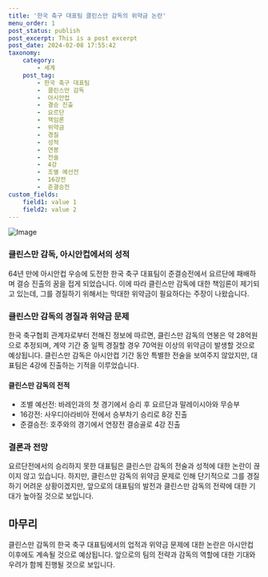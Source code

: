 ```yaml
---
title: '한국 축구 대표팀 클린스만 감독의 위약금 논란'
menu_order: 1
post_status: publish
post_excerpt: This is a post excerpt
post_date: 2024-02-08 17:55:42
taxonomy:
    category:
        - 세계
    post_tag:
        - 한국 축구 대표팀
        -  클린스만 감독
        -  아시안컵
        -  결승 진출
        -  요르단
        -  책임론
        -  위약금
        -  경질
        -  성적
        -  연봉
        -  전술
        -  4강
        -  조별 예선전
        -  16강전
        -  준결승전
custom_fields:
    field1: value 1
    field2: value 2
---
```


![Image](https://imgnews.pstatic.net/image/009/2024/02/08/0005256546_001_20240208145901013.jpg?type=w647)

### 클린스만 감독, 아시안컵에서의 성적
64년 만에 아시안컵 우승에 도전한 한국 축구 대표팀이 준결승전에서 요르단에 패배하며 결승 진출의 꿈을 접게 되었습니다. 이에 따라 클린스만 감독에 대한 책임론이 제기되고 있는데, 그를 경질하기 위해서는 막대한 위약금이 필요하다는 주장이 나왔습니다.
### 클린스만 감독의 경질과 위약금 문제
한국 축구협회 관계자로부터 전해진 정보에 따르면, 클린스만 감독의 연봉은 약 28억원으로 추정되며, 계약 기간 중 일찍 경질할 경우 70억원 이상의 위약금이 발생할 것으로 예상됩니다. 클린스만 감독은 아시안컵 기간 동안 특별한 전술을 보여주지 않았지만, 대표팀은 4강에 진출하는 기적을 이루었습니다.
#### 클린스만 감독의 전적
- 조별 예선전: 바레인과의 첫 경기에서 승리 후 요르단과 말레이시아와 무승부
- 16강전: 사우디아라비아 전에서 승부차기 승리로 8강 진출
- 준결승전: 호주와의 경기에서 연장전 결승골로 4강 진출
### 결론과 전망
요르단전에서의 승리하지 못한 대표팀은 클린스만 감독의 전술과 성적에 대한 논란이 끊이지 않고 있습니다. 하지만, 클린스만 감독의 위약금 문제로 인해 단기적으로 그를 경질하기 어려운 상황이겠지만, 앞으로의 대표팀의 발전과 클린스만 감독의 전략에 대한 기대가 높아질 것으로 보입니다.
## 마무리
클린스만 감독의 한국 축구 대표팀에서의 업적과 위약금 문제에 대한 논란은 아시안컵 이후에도 계속될 것으로 예상됩니다. 앞으로의 팀의 전략과 감독의 역할에 대한 기대와 우려가 함께 진행될 것으로 보입니다.
